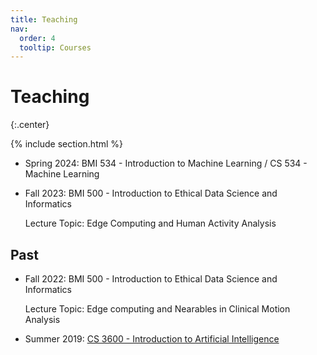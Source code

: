 ```yaml
---
title: Teaching
nav:
  order: 4
  tooltip: Courses
---
```


# Teaching
{:.center}

{% include section.html %}

- Spring 2024: BMI 534 - Introduction to Machine Learning / CS 534 - Machine Learning

- Fall 2023: BMI 500 - Introduction to Ethical Data Science and Informatics

    Lecture Topic: Edge Computing and Human Activity Analysis

## Past

- Fall 2022: BMI 500 - Introduction to Ethical Data Science and Informatics 

    Lecture Topic: Edge computing and Nearables in Clinical Motion Analysis

- Summer 2019: [CS 3600 - Introduction to Artificial Intelligence](https://sites.google.com/site/hyeokhyenkwon/teaching/summer2019-cs3600?authuser=0)